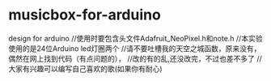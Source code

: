 # musicbox-for-arduino
design for arduino
//使用时要包含头文件Adafruit_NeoPixel.h和note.h
//本实验使用的是24位Arduino led灯圈两个
//请不要吐槽我的天空之城函数，原来没有，偶然在网上找到代码（有点问题的），
//改的有的乱,还没改完，不过也差不多了
//大家有兴趣可以编写自己喜欢的歌(如果你有耐心)
